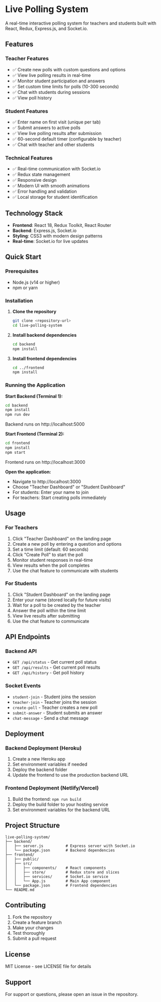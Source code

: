 # Live Polling System

A real-time interactive polling system for teachers and students built with React, Redux, Express.js, and Socket.io.

## Features

### Teacher Features
- ✅ Create new polls with custom questions and options
- ✅ View live polling results in real-time
- ✅ Monitor student participation and answers
- ✅ Set custom time limits for polls (10-300 seconds)
- ✅ Chat with students during sessions
- ✅ View poll history

### Student Features
- ✅ Enter name on first visit (unique per tab)
- ✅ Submit answers to active polls
- ✅ View live polling results after submission
- ✅ 60-second default timer (configurable by teacher)
- ✅ Chat with teacher and other students

### Technical Features
- ✅ Real-time communication with Socket.io
- ✅ Redux state management
- ✅ Responsive design
- ✅ Modern UI with smooth animations
- ✅ Error handling and validation
- ✅ Local storage for student identification

## Technology Stack

- **Frontend**: React 18, Redux Toolkit, React Router
- **Backend**: Express.js, Socket.io
- **Styling**: CSS3 with modern design patterns
- **Real-time**: Socket.io for live updates

## Quick Start

### Prerequisites
- Node.js (v14 or higher)
- npm or yarn

### Installation

1. **Clone the repository**
   ```bash
   git clone <repository-url>
   cd live-polling-system
   ```

2. **Install backend dependencies**
   ```bash
   cd backend
   npm install
   ```

3. **Install frontend dependencies**
   ```bash
   cd ../frontend
   npm install
   ```

### Running the Application

**Start Backend (Terminal 1):**
```bash
cd backend
npm install
npm run dev
```
Backend runs on http://localhost:5000

**Start Frontend (Terminal 2):**
```bash
cd frontend
npm install
npm start
```
Frontend runs on http://localhost:3000

**Open the application:**
- Navigate to http://localhost:3000
- Choose "Teacher Dashboard" or "Student Dashboard"
- For students: Enter your name to join
- For teachers: Start creating polls immediately

## Usage

### For Teachers
1. Click "Teacher Dashboard" on the landing page
2. Create a new poll by entering a question and options
3. Set a time limit (default: 60 seconds)
4. Click "Create Poll" to start the poll
5. Monitor student responses in real-time
6. View results when the poll completes
7. Use the chat feature to communicate with students

### For Students
1. Click "Student Dashboard" on the landing page
2. Enter your name (stored locally for future visits)
3. Wait for a poll to be created by the teacher
4. Answer the poll within the time limit
5. View live results after submitting
6. Use the chat feature to communicate

## API Endpoints

### Backend API
- `GET /api/status` - Get current poll status
- `GET /api/results` - Get current poll results
- `GET /api/history` - Get poll history

### Socket Events
- `student-join` - Student joins the session
- `teacher-join` - Teacher joins the session
- `create-poll` - Teacher creates a new poll
- `submit-answer` - Student submits an answer
- `chat-message` - Send a chat message

## Deployment

### Backend Deployment (Heroku)
1. Create a new Heroku app
2. Set environment variables if needed
3. Deploy the backend folder
4. Update the frontend to use the production backend URL

### Frontend Deployment (Netlify/Vercel)
1. Build the frontend: `npm run build`
2. Deploy the build folder to your hosting service
3. Set environment variables for the backend URL

## Project Structure

```
live-polling-system/
├── backend/
│   ├── server.js          # Express server with Socket.io
│   └── package.json       # Backend dependencies
├── frontend/
│   ├── public/
│   ├── src/
│   │   ├── components/    # React components
│   │   ├── store/         # Redux store and slices
│   │   ├── services/      # Socket.io service
│   │   └── App.js         # Main App component
│   └── package.json       # Frontend dependencies
└── README.md
```

## Contributing

1. Fork the repository
2. Create a feature branch
3. Make your changes
4. Test thoroughly
5. Submit a pull request

## License

MIT License - see LICENSE file for details

## Support

For support or questions, please open an issue in the repository.

